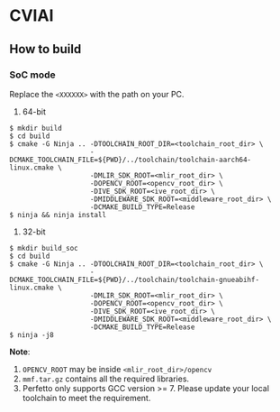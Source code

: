 # CVIAI

## How to build

### SoC mode

Replace the ``<XXXXXX>`` with the path on your PC.

1. 64-bit

```
$ mkdir build
$ cd build
$ cmake -G Ninja .. -DTOOLCHAIN_ROOT_DIR=<toolchain_root_dir> \
                    -DCMAKE_TOOLCHAIN_FILE=${PWD}/../toolchain/toolchain-aarch64-linux.cmake \
                    -DMLIR_SDK_ROOT=<mlir_root_dir> \
                    -DOPENCV_ROOT=<opencv_root_dir> \
                    -DIVE_SDK_ROOT=<ive_root_dir> \
                    -DMIDDLEWARE_SDK_ROOT=<middleware_root_dir> \
                    -DCMAKE_BUILD_TYPE=Release
$ ninja && ninja install
```

1. 32-bit

```
$ mkdir build_soc
$ cd build
$ cmake -G Ninja .. -DTOOLCHAIN_ROOT_DIR=<toolchain_root_dir> \
                    -DCMAKE_TOOLCHAIN_FILE=${PWD}/../toolchain/toolchain-gnueabihf-linux.cmake \
                    -DMLIR_SDK_ROOT=<mlir_root_dir> \
                    -DOPENCV_ROOT=<opencv_root_dir> \
                    -DIVE_SDK_ROOT=<ive_root_dir> \
                    -DMIDDLEWARE_SDK_ROOT=<middleware_root_dir> \
                    -DCMAKE_BUILD_TYPE=Release
$ ninja -j8
```

**Note**:

1. ``OPENCV_ROOT`` may be inside ``<mlir_root_dir>/opencv``
2. ``mmf.tar.gz`` contains all the required libraries.
3. Perfetto only supports GCC version >= 7. Please update your local toolchain to meet the requirement.

